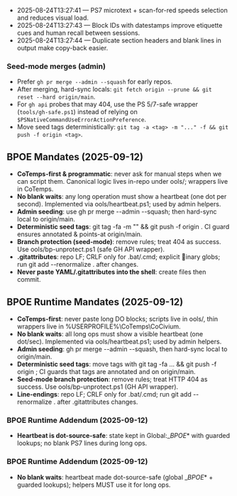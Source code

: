 <!-- status: stub; target: 150+ words -->
- 2025-08-24T13:27:41 — PS7 microtext + scan-for-red speeds selection and reduces visual load.
- 2025-08-24T13:27:43 — Block IDs with datestamps improve etiquette cues and human recall between sessions.
- 2025-08-24T13:27:44 — Duplicate section headers and blank lines in output make copy-back easier.



### Seed-mode merges (admin)

- Prefer `gh pr merge --admin --squash` for early repos.
- After merging, hard-sync locals: `git fetch origin --prune && git reset --hard origin/main`.
- For `gh api` probes that may 404, use the PS 5/7-safe wrapper (`tools/gh-safe.ps1`) instead of relying on `$PSNativeCommandUseErrorActionPreference`.
- Move seed tags deterministically: `git tag -a <tag> -m "..." -f && git push -f origin <tag>`.

## BPOE Mandates (2025-09-12)

- **CoTemps-first & programmatic**: never ask for manual steps when we can script them. Canonical logic lives in-repo under 	ools/; wrappers live in CoTemps.
- **No blank waits**: any long operation must show a heartbeat (one dot per second). Implemented via 	ools/heartbeat.ps1; used by admin helpers.
- **Admin seeding**: use gh pr merge --admin --squash; then hard-sync local to origin/main.
- **Deterministic seed tags**: git tag -fa <tag> -m "<msg>" && git push -f origin <tag>. CI guard ensures annotated & points-at origin/main.
- **Branch protection (seed-mode)**: remove rules; treat 404 as success. Use 	ools/bp-unprotect.ps1 (safe GH API wrapper).
- **.gitattributes**: repo LF; CRLF only for .bat/.cmd; explicit inary globs; run git add --renormalize . after changes.
- **Never paste YAML/.gitattributes into the shell**: create files then commit.

## BPOE Runtime Mandates (2025-09-12)

- **CoTemps-first**: never paste long DO blocks; scripts live in 	ools/, thin wrappers live in %USERPROFILE%\CoTemps\CoCivium\.
- **No blank waits**: all long ops must show a visible heartbeat (one dot/sec). Implemented via 	ools/heartbeat.ps1; used by admin helpers.
- **Admin seeding**: gh pr merge --admin --squash, then hard-sync local to origin/main.
- **Deterministic seed tags**: move tags with git tag -fa ... && git push -f origin <tag>; CI guards that tags are annotated and on origin/main.
- **Seed-mode branch protection**: remove rules; treat HTTP 404 as success. Use 	ools/bp-unprotect.ps1 (GH API wrapper).
- **Line-endings**: repo LF; CRLF only for .bat/.cmd; run git add --renormalize . after .gitattributes changes.

### BPOE Runtime Addendum (2025-09-12)
- **Heartbeat is dot-source-safe**: state kept in Global:__BPOE_* with guarded lookups; no blank PS7 lines during long ops.

### BPOE Runtime Addendum (2025-09-12)
- **No blank waits**: heartbeat made dot-source-safe (global __BPOE_* + guarded lookups); helpers MUST use it for long ops.
